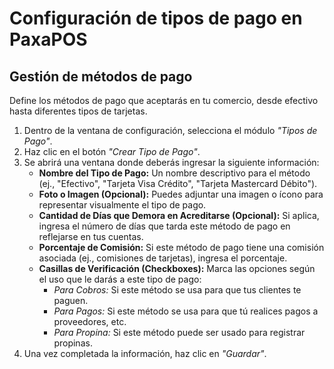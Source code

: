 # Configuración de tipos de pago en PaxaPOS

## Gestión de métodos de pago

Define los métodos de pago que aceptarás en tu comercio, desde efectivo hasta diferentes tipos de tarjetas.

1.  Dentro de la ventana de configuración, selecciona el módulo *"Tipos de Pago"*.
2.  Haz clic en el botón *"Crear Tipo de Pago"*.
3.  Se abrirá una ventana donde deberás ingresar la siguiente información:
    * **Nombre del Tipo de Pago:** Un nombre descriptivo para el método (ej., "Efectivo", "Tarjeta Visa Crédito", "Tarjeta Mastercard Débito").
    * **Foto o Imagen (Opcional):** Puedes adjuntar una imagen o ícono para representar visualmente el tipo de pago.
    * **Cantidad de Días que Demora en Acreditarse (Opcional):** Si aplica, ingresa el número de días que tarda este método de pago en reflejarse en tus cuentas.
    * **Porcentaje de Comisión:** Si este método de pago tiene una comisión asociada (ej., comisiones de tarjetas), ingresa el porcentaje.
    * **Casillas de Verificación (Checkboxes):** Marca las opciones según el uso que le darás a este tipo de pago:
        * *Para Cobros:* Si este método se usa para que tus clientes te paguen.
        * *Para Pagos:* Si este método se usa para que tú realices pagos a proveedores, etc.
        * *Para Propina:* Si este método puede ser usado para registrar propinas.
4.  Una vez completada la información, haz clic en *"Guardar"*.
